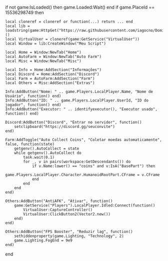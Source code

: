 if not game:IsLoaded() then game.Loaded:Wait() end
if game.PlaceId == 15536298749 then

    local cloneref = cloneref or function(...) return ... end
    local lib = loadstring(game:HttpGet("https://raw.githubusercontent.com/iagocno/Dominator/refs/heads/main/source"))()
    local VirtualUser = cloneref(game:GetService("VirtualUser"))
    local Window = lib:CreateWindow("Meu Script")
    
    local Home = Window:NewTab("Home")
    local AutoFarm = Window:NewTab("Auto Farm")
    local Misc = Window:NewTab("Misc")
    
    local Info = Home:AddSection("Informações")
    local Discord = Home:AddSection("Discord")
    local Farm = AutoFarm:AddSection("Farm")
    local Others = Misc:AddSection("Extras")
    
    Info:AddButton("Nome: " .. game.Players.LocalPlayer.Name, "Nome de Usuário", function() end)
    Info:AddButton("ID: " .. game.Players.LocalPlayer.UserId, "ID do jogador", function() end)
    Info:AddButton("Executor: " .. identifyexecutor(), "Executor usado", function() end)
    
    Discord:AddButton("Discord", "Entrar no servidor", function()
        setclipboard("https://discord.gg/seuconvite")
    end)
    
    Farm:AddToggle("Auto Collect Coins", "Coletar moedas automaticamente", false, function(state)
        getgenv().AutoCollect = state
        while getgenv().AutoCollect do
            task.wait(0.1)
            for _, v in pairs(workspace:GetDescendants()) do
                if v.Name:lower() == "coins" and v:IsA("BasePart") then
                    game.Players.LocalPlayer.Character.HumanoidRootPart.CFrame = v.CFrame
                end
            end
        end
    end)
    
    Others:AddButton("AntiAFK", "Ativar", function()
        game:GetService("Players").LocalPlayer.Idled:Connect(function()
            VirtualUser:CaptureController()
            VirtualUser:ClickButton2(Vector2.new())
        end)
    end)
    
    Others:AddButton("FPS Booster", "Reduzir lag", function()
        sethiddenproperty(game.Lighting, "Technology", 2)
        game.Lighting.FogEnd = 9e9
    end)
end
